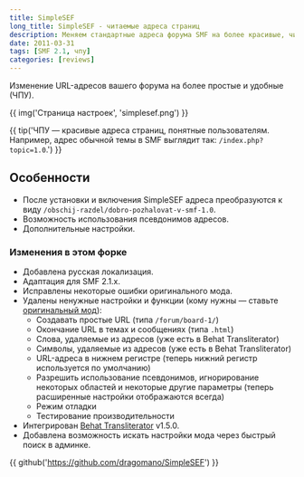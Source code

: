 ```yaml
---
title: SimpleSEF
long_title: SimpleSEF - читаемые адреса страниц
description: Меняем стандартные адреса форума SMF на более красивые, читаемые. ЧПУ для форума SMF.
date: 2011-03-31
tags: [SMF 2.1, чпу]
categories: [reviews]
---
```


Изменение URL-адресов вашего форума на более простые и удобные (ЧПУ).

<!-- more -->

{{ img('Страница настроек', 'simplesef.png') }}

{{ tip('ЧПУ — красивые адреса страниц, понятные пользователям. Например, адрес обычной темы в SMF выглядит так: `/index.php?topic=1.0`.') }}

## Особенности

- После установки и включения SimpleSEF адреса преобразуются к виду `/obschij-razdel/dobro-pozhalovat-v-smf-1.0`.
- Возможность использования псевдонимов адресов.
- Дополнительные настройки.

### Изменения в этом форке

- Добавлена русская локализация.
- Адаптация для SMF 2.1.x.
- Исправлены некоторые ошибки оригинального мода.
- Удалены ненужные настройки и функции (кому нужны — ставьте [оригинальный мод](https://github.com/MissAllSunday/SimpleSEF)):
  - Создавать простые URL (типа `/forum/board-1/`)
  - Окончание URL в темах и сообщениях (типа `.html`)
  - Слова, удаляемые из адресов (уже есть в Behat Transliterator)
  - Символы, удаляемые из адресов (уже есть в Behat Transliterator)
  - URL-адреса в нижнем регистре (теперь нижний регистр используется по умолчанию)
  - Разрешить использование псевдонимов, игнорирование некоторых областей и некоторые другие параметры (теперь расширенные настройки отображаются всегда)
  - Режим отладки
  - Тестирование производительности
- Интегрирован [Behat Transliterator](https://github.com/Behat/Transliterator) v1.5.0.
- Добавлена возможность искать настройки мода через быстрый поиск в админке.

{{ github('https://github.com/dragomano/SimpleSEF') }}
